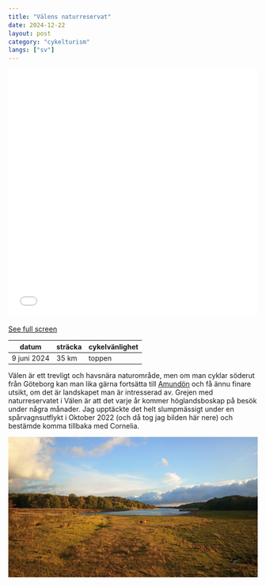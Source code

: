 ```yaml
---
title: "Välens naturreservat"
date: 2024-12-22
layout: post
category: "cykelturism"
langs: ["sv"]
---
```


<iframe width="100%" height="500px" frameborder="0" allowfullscreen allow="geolocation" src="//umap.openstreetmap.fr/en/map/valens-naturreservat_1155713?scaleControl=false&miniMap=false&scrollWheelZoom=false&zoomControl=true&editMode=disabled&moreControl=true&searchControl=null&tilelayersControl=null&embedControl=null&datalayersControl=true&onLoadPanel=none&captionBar=false&captionMenus=true"></iframe><p><a href="//umap.openstreetmap.fr/en/map/valens-naturreservat_1155713?scaleControl=false&miniMap=false&scrollWheelZoom=true&zoomControl=true&editMode=disabled&moreControl=true&searchControl=null&tilelayersControl=null&embedControl=null&datalayersControl=true&onLoadPanel=none&captionBar=false&captionMenus=true">See full screen</a></p>

| datum | sträcka | cykelvänlighet |
| --- | --- | --- |
| 9 juni 2024 | 35 km | toppen |

Välen är ett trevligt och havsnära naturområde, men om man cyklar söderut från Göteborg kan man lika gärna fortsätta till [Amundön](https://harisont.github.io/cykelturism/amundon.html) och få ännu finare utsikt, om det är landskapet man är intresserad av. 
Grejen med naturreservatet i Välen är att det varje år kommer höglandsboskap på besök under några månader. 
Jag upptäckte det helt slumpmässigt under en spårvagnsutflykt i Oktober 2022 (och då tog jag bilden här nere) och bestämde komma tillbaka med Cornelia.

![Höglandsboskap](../assets/img/cykelturism/hihgland_cattle.JPG)